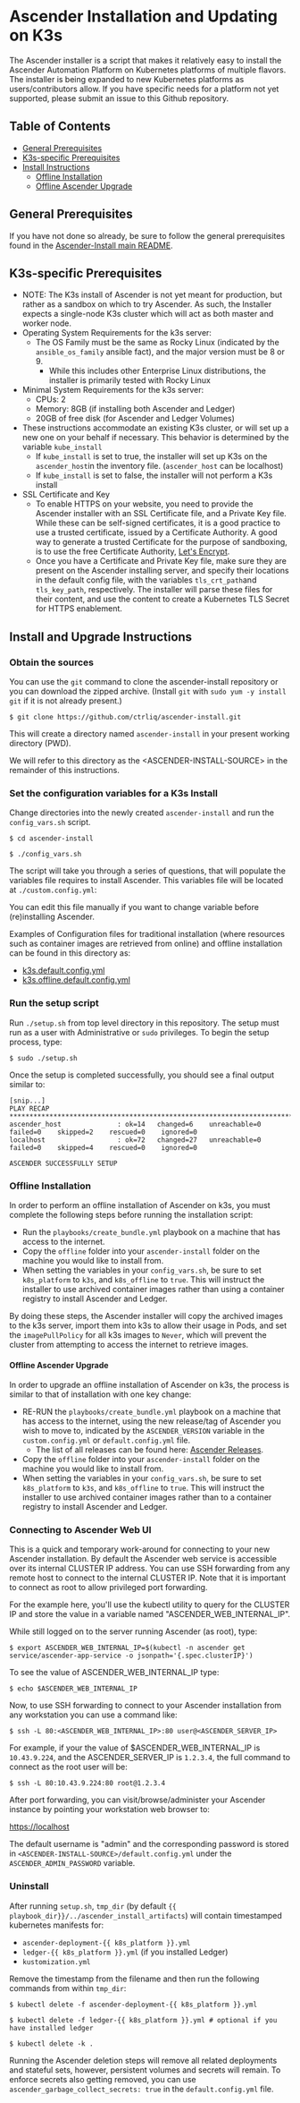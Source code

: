 # Ascender Installation and Updating on K3s

The Ascender installer is a script that makes it relatively easy to install the Ascender Automation
Platform on Kubernetes platforms of multiple flavors. The installer is being expanded to new
Kubernetes platforms as users/contributors allow. If you have specific needs for a platform not yet
supported, please submit an issue to this Github repository.

## Table of Contents

- [General Prerequisites](#general-prerequisites)
- [K3s-specific Prerequisites](#k3s-specific-prerequisites)
- [Install Instructions](#install-instructions)
  - [Offline Installation](#offline-installation)
  - [Offline Ascender Upgrade](#offline-ascender-upgrade)

## General Prerequisites

If you have not done so already, be sure to follow the general prerequisites found in the
[Ascender-Install main README](../../README.md#general-prerequisites).

## K3s-specific Prerequisites

- NOTE: The K3s install of Ascender is not yet meant for production, but rather as a sandbox on
  which to try Ascender. As such, the Installer expects a single-node K3s cluster which will act as
  both master and worker node.
- Operating System Requirements for the k3s server:
  - The OS Family must be the same as Rocky Linux (indicated by the `ansible_os_family` ansible
    fact), and the major version must be 8 or 9.
    - While this includes other Enterprise Linux distributions, the installer is primarily tested
      with Rocky Linux
- Minimal System Requirements for the k3s server:
  - CPUs: 2
  - Memory: 8GB (if installing both Ascender and Ledger)
  - 20GB of free disk (for Ascender and Ledger Volumes)
- These instructions accommodate an existing K3s cluster, or will set up a new one on your behalf if
  necessary. This behavior is determined by the variable `kube_install`
  - If `kube_install` is set to true, the installer will set up K3s on the `ascender_host`in the
    inventory file. (`ascender_host` can be localhost)
  - If `kube_install` is set to false, the installer will not perform a K3s install
- SSL Certificate and Key
  - To enable HTTPS on your website, you need to provide the Ascender installer with an SSL
    Certificate file, and a Private Key file. While these can be self-signed certificates, it is
    a good practice to use a trusted certificate, issued by a Certificate Authority. A good way to
    generate a trusted Certificate for the purpose of sandboxing, is to use the free Certificate
    Authority, [Let's Encrypt](https://letsencrypt.org/getting-started/).
  - Once you have a Certificate and Private Key file, make sure they are present on the Ascender
    installing server, and specify their locations in the default config file, with the variables
    `tls_crt_path`and `tls_key_path`, respectively. The installer will parse these files for their
    content, and use the content to create a Kubernetes TLS Secret for HTTPS enablement.

## Install and Upgrade Instructions

### Obtain the sources

You can use the `git` command to clone the ascender-install repository or you can download the
zipped archive. (Install `git` with `sudo yum -y install git` if it is not already present.)

```text
$ git clone https://github.com/ctrliq/ascender-install.git
```

This will create a directory named `ascender-install` in your present working directory (PWD).

We will refer to this directory as the \<ASCENDER-INSTALL-SOURCE\> in the remainder of this
instructions.

### Set the configuration variables for a K3s Install

Change directories into the newly created `ascender-install` and run the `config_vars.sh` script.

```text
$ cd ascender-install

$ ./config_vars.sh
```

The script will take you through a series of questions, that will populate the variables file
requires to install Ascender. This variables file will be located at `./custom.config.yml`:

You can edit this file manually if you want to change variable before (re)installing Ascender.

Examples of Configuration files for traditional installation (where resources such as container
images are retrieved from online) and offline installation can be found in this directory as:

- [k3s.default.config.yml](./k3s.default.config.yml)
- [k3s.offline.default.config.yml](./k3s.offline.default.config.yml)

### Run the setup script

Run `./setup.sh` from top level directory in this repository. The setup must run as a user with
Administrative or `sudo` privileges. To begin the setup process, type:

```text
$ sudo ./setup.sh
```

Once the setup is completed successfully, you should see a final output similar to:

```text
[snip...]
PLAY RECAP *************************************************************************************************************************
ascender_host              : ok=14   changed=6    unreachable=0    failed=0    skipped=2    rescued=0    ignored=0
localhost                  : ok=72   changed=27   unreachable=0    failed=0    skipped=4    rescued=0    ignored=0

ASCENDER SUCCESSFULLY SETUP
```

### Offline Installation

In order to perform an offline installation of Ascender on k3s, you must complete the following
steps before running the installation script:

- Run the `playbooks/create_bundle.yml` playbook on a machine that has access to the internet.
- Copy the `offline` folder into your `ascender-install` folder on the machine you would like to
  install from.
- When setting the variables in your `config_vars.sh`, be sure to set `k8s_platform` to `k3s`, and
  `k8s_offline` to `true`. This will instruct the installer to use archived container images rather
  than using a container registry to install Ascender and Ledger.

By doing these steps, the Ascender installer will copy the archived images to the k3s server, import
them into k3s to allow their usage in Pods, and set the `imagePullPolicy` for all k3s images to
`Never`, which will prevent the cluster from attempting to access the internet to retrieve images.

#### Offline Ascender Upgrade

In order to upgrade an offline installation of Ascender on k3s, the process is similar to that of
installation with one key change:

- RE-RUN the `playbooks/create_bundle.yml` playbook on a machine that has access to the internet,
  using the new release/tag of Ascender you wish to move to, indicated by the `ASCENDER_VERSION`
  variable in the `custom.config.yml` or `default.config.yml` file.
  - The list of all releases can be found here: [Ascender
    Releases](https://github.com/ctrliq/ascender/releases).
- Copy the `offline` folder into your `ascender-install` folder on the machine you would like to
  install from.
- When setting the variables in your `config_vars.sh`, be sure to set `k8s_platform` to `k3s`, and
  `k8s_offline` to `true`. This will instruct the installer to use archived container images rather
  than to a container registry to install Ascender and Ledger.

### Connecting to Ascender Web UI

This is a quick and temporary work-around for connecting to your new Ascender installation. By
default the Ascender web service is accessible over its internal CLUSTER IP address. You can use SSH
forwarding from any remote host to connect to the internal CLUSTER IP. Note that it is important to
connect as root to allow privileged port forwarding.

For the example here, you'll use the kubectl utility to query for the CLUSTER IP and store the value
in a variable named "ASCENDER_WEB_INTERNAL_IP".

While still logged on to the server running Ascender (as root), type:

```text
$ export ASCENDER_WEB_INTERNAL_IP=$(kubectl -n ascender get service/ascender-app-service -o jsonpath='{.spec.clusterIP}')
```

To see the value of ASCENDER_WEB_INTERNAL_IP type:

```text
$ echo $ASCENDER_WEB_INTERNAL_IP
```

Now, to use SSH forwarding to connect to your Ascender installation from any workstation you can use
a command like:

```text
$ ssh -L 80:<ASCENDER_WEB_INTERNAL_IP>:80 user@<ASCENDER_SERVER_IP>
```

For example, if your the value of $ASCENDER_WEB_INTERNAL_IP is `10.43.9.224`, and the
ASCENDER_SERVER_IP is `1.2.3.4`, the full command to connect as the root user will be:

```text
$ ssh -L 80:10.43.9.224:80 root@1.2.3.4
```

After port forwarding, you can visit/browse/administer your Ascender instance by pointing your
workstation web browser to:

[https://localhost](https://localhost)

The default username is "admin" and the corresponding password is stored in
`<ASCENDER-INSTALL-SOURCE>/default.config.yml` under the `ASCENDER_ADMIN_PASSWORD` variable.

### Uninstall

After running `setup.sh`, `tmp_dir` (by default `{{ playbook_dir}}/../ascender_install_artifacts`)
will contain timestamped kubernetes manifests for:

- `ascender-deployment-{{ k8s_platform }}.yml`
- `ledger-{{ k8s_platform }}.yml` (if you installed Ledger)
- `kustomization.yml`

Remove the timestamp from the filename and then run the following
commands from within `tmp_dir`:

```text
$ kubectl delete -f ascender-deployment-{{ k8s_platform }}.yml

$ kubectl delete -f ledger-{{ k8s_platform }}.yml # optional if you have installed ledger

$ kubectl delete -k .
```

Running the Ascender deletion steps will remove all related deployments and stateful sets, however,
persistent volumes and secrets will remain. To enforce secrets also getting removed, you can use
`ascender_garbage_collect_secrets: true` in the `default.config.yml` file.
